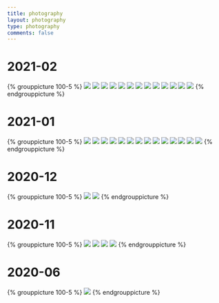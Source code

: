 ```yaml
---
title: photography
layout: photography
type: photography
comments: false
---
```


# 2021-02

{% grouppicture 100-5 %}
![](/images/photography/./2021/02/n_34.jpeg)
![](/images/photography/./2021/02/n_33.jpeg)
![](/images/photography/./2021/02/n_32.jpeg)
![](/images/photography/./2021/02/n_31.jpeg)
![](/images/photography/./2021/02/n_30.jpeg)
![](/images/photography/./2021/02/n_29.jpeg)
![](/images/photography/./2021/02/n_28.jpeg)
![](/images/photography/./2021/02/n_27.jpeg)
![](/images/photography/./2021/02/n_26.jpeg)
![](/images/photography/./2021/02/n_25.jpeg)
![](/images/photography/./2021/02/n_24.jpeg)
![](/images/photography/./2021/02/n_23.jpeg)
![](/images/photography/./2021/02/n_22.jpeg)
{% endgrouppicture %}

# 2021-01

{% grouppicture 100-5 %}
![](/images/photography/./2021/01/n_21.jpeg)
![](/images/photography/./2021/01/n_20.jpeg)
![](/images/photography/./2021/01/n_19.jpeg)
![](/images/photography/./2021/01/n_18.jpeg)
![](/images/photography/./2021/01/n_17.jpeg)
![](/images/photography/./2021/01/n_16.jpeg)
![](/images/photography/./2021/01/n_15.jpeg)
![](/images/photography/./2021/01/n_14.jpeg)
![](/images/photography/./2021/01/n_13.jpeg)
![](/images/photography/./2021/01/n_12.jpeg)
![](/images/photography/./2021/01/n_11.jpeg)
![](/images/photography/./2021/01/n_10.jpeg)
![](/images/photography/./2021/01/n_9.jpeg)
![](/images/photography/./2021/01/n_8.jpeg)
{% endgrouppicture %}

# 2020-12

{% grouppicture 100-5 %}
![](/images/photography/./2020/12/n_7.jpeg)
![](/images/photography/./2020/12/n_6.jpeg)
{% endgrouppicture %}

# 2020-11

{% grouppicture 100-5 %}
![](/images/photography/./2020/11/n_5.jpeg)
![](/images/photography/./2020/11/n_4.jpeg)
![](/images/photography/./2020/11/n_3.jpeg)
![](/images/photography/./2020/11/n_2.jpeg)
{% endgrouppicture %}

# 2020-06

{% grouppicture 100-5 %}
![](/images/photography/./2020/06/n_1.jpeg)
{% endgrouppicture %}

